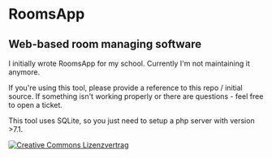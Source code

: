 # RoomsApp
## Web-based room managing software

I initially wrote RoomsApp for my school. Currently I'm not maintaining it anymore.

If you're using this tool, please provide a reference to this repo / initial source. If something isn't working properly or there are questions - feel free to open a ticket.

This tool uses SQLite, so you just need to setup a php server with version >7.1.

<a rel="license" href="http://creativecommons.org/licenses/by-nc-sa/4.0/"><img alt="Creative Commons Lizenzvertrag" style="border-width:0" src="https://i.creativecommons.org/l/by-nc-sa/4.0/88x31.png" /></a>